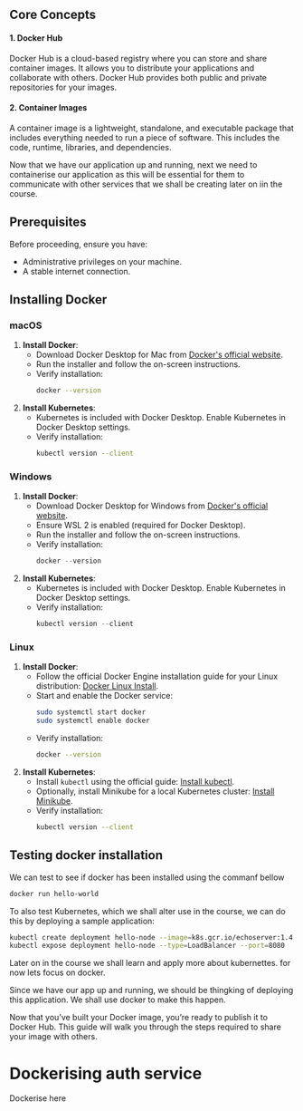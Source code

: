 
## Core Concepts

#### 1. **Docker Hub**
Docker Hub is a cloud-based registry where you can store and share container images. It allows you to distribute your applications and collaborate with others. Docker Hub provides both public and private repositories for your images.

#### 2. **Container Images**
A container image is a lightweight, standalone, and executable package that includes everything needed to run a piece of software. This includes the code, runtime, libraries, and dependencies.

Now that we have our application up and running, next we need to containerise our application as this will be essential for them to communicate with other services that we shall be creating later on iin the course. 

## Prerequisites
Before proceeding, ensure you have:
- Administrative privileges on your machine.
- A stable internet connection.

## Installing Docker

### macOS
1. **Install Docker**:
    - Download Docker Desktop for Mac from [Docker's official website](https://www.docker.com/products/docker-desktop).
    - Run the installer and follow the on-screen instructions.
    - Verify installation:  
      ```bash
      docker --version
      ```
2. **Install Kubernetes**:
    - Kubernetes is included with Docker Desktop. Enable Kubernetes in Docker Desktop settings.
    - Verify installation:  
      ```bash
      kubectl version --client
      ```

### Windows
1. **Install Docker**:
    - Download Docker Desktop for Windows from [Docker's official website](https://www.docker.com/products/docker-desktop).
    - Ensure WSL 2 is enabled (required for Docker Desktop).
    - Run the installer and follow the on-screen instructions.
    - Verify installation:  
      ```powershell
      docker --version
      ```
2. **Install Kubernetes**:
    - Kubernetes is included with Docker Desktop. Enable Kubernetes in Docker Desktop settings.
    - Verify installation:  
      ```powershell
      kubectl version --client
      ```

### Linux
1. **Install Docker**:
    - Follow the official Docker Engine installation guide for your Linux distribution: [Docker Linux Install](https://docs.docker.com/engine/install/).
    - Start and enable the Docker service:
      ```bash
      sudo systemctl start docker
      sudo systemctl enable docker
      ```
    - Verify installation:  
      ```bash
      docker --version
      ```
2. **Install Kubernetes**:
    - Install `kubectl` using the official guide: [Install kubectl](https://kubernetes.io/docs/tasks/tools/install-kubectl/).
    - Optionally, install Minikube for a local Kubernetes cluster: [Install Minikube](https://minikube.sigs.k8s.io/docs/start/).
    - Verify installation:  
      ```bash
      kubectl version --client
      ```
## Testing docker installation 

We can test to see if docker has been installed using the commanf bellow

```bash
docker run hello-world
```
To also test Kubernetes, which we shall alter use in the course, we can do this  by deploying a sample application:

```bash
kubectl create deployment hello-node --image=k8s.gcr.io/echoserver:1.4
kubectl expose deployment hello-node --type=LoadBalancer --port=8080
```

Later on in the course we shall learn and apply more about kubernettes. for now lets focus on docker.

Since we have our app up and running, we should be thingking of deploying this application. We shall use docker to make this happen. 


Now that you’ve built your Docker image, you’re ready to publish it to Docker Hub. This guide will walk you through the steps required to share your image with others.

# Dockerising auth service
Dockerise here
